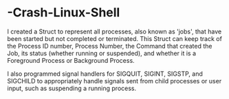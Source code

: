 # -Crash-Linux-Shell

I created a Struct to represent all processes, also known as 'jobs', that have been started but not completed or terminated. This Struct can keep track of the Process ID number, Process Number, the Command that created the Job, its status (whether running or suspended), and whether it is a Foreground Process or Background Process.

I also programmed signal handlers for SIGQUIT, SIGINT, SIGSTP, and SIGCHILD to appropriately handle signals sent from child processes or user input, such as suspending a running process.
